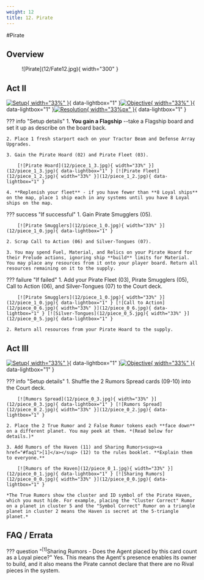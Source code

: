 ```yaml
---
weight: 12
title: 12. Pirate
---
```

#Pirate
## Overview
<figure markdown="span">
![Pirate](12/Fate12.jpg){ width="300" }
</figure>

## Act II

[![Setup](12/piece_1_4.jpg){ width="33%" }](12/piece_1_4.jpg){ data-lightbox="1" }[![Objective](12/back_1_4.jpg){ width="33%" }](12/back_1_4.jpg){ data-lightbox="1" }[![Resolution](12/piece_1_1.jpg){ width="33%px" }](12/piece_1_1.jpg){ data-lightbox="1" }

??? info "Setup details"
    1. **You gain a Flagship** --take a Flagship board and set it up as describe on the board back.
   
    2. Place 1 fresh starport each on your Tractor Beam and Defense Array Upgrades.
   
    3. Gain the Pirate Hoard (02) and Pirate Fleet (03).

        [![Pirate Hoard](12/piece_1_3.jpg){ width="33%" }](12/piece_1_3.jpg){ data-lightbox="1" } [![Pirate Fleet](12/piece_1_2.jpg){ width="33%" }](12/piece_1_2.jpg){ data-lightbox="1" }

    4. **Replenish your fleet** - if you have fewer than **8 Loyal ships** on the map, place 1 ship each in any systems until you have 8 Loyal ships on the map.

??? success "If successful"
    1. Gain Pirate Smugglers (05).
    
        [![Pirate Smugglers](12/piece_1_0.jpg){ width="33%" }](12/piece_1_0.jpg){ data-lightbox="1" }
    
    2. Scrap Call to Action (06) and Silver-Tongues (07).
    
    3. You may spend Fuel, Material, and Relics on your Pirate Hoard for their Prelude actions, ignoring ship **build** limits for Material. You may place any resources from it onto your player board. Return all resources remaining on it to the supply.

??? failure "If failed"
    1. Add your Pirate Fleet (03), Pirate Smugglers (05), Call to Action (06), and Silver-Tongues (07) to the Court deck.
     
        [![Pirate Smugglers](12/piece_1_0.jpg){ width="33%" }](12/piece_1_0.jpg){ data-lightbox="1" } [![Call to Action](12/piece_0_6.jpg){ width="33%" }](12/piece_0_6.jpg){ data-lightbox="1" } [![Silver-Tongues](12/piece_0_5.jpg){ width="33%" }](12/piece_0_5.jpg){ data-lightbox="1" }
    
    2. Return all resources from your Pirate Hoard to the supply.

## Act III

[![Setup](12/piece_0_4.jpg){ width="33%" }](12/piece_0_4.jpg){ data-lightbox="1" }[![Objective](12/back_0_4.jpg){ width="33%" }](12/back_0_4.jpg){ data-lightbox="1" }

??? info "Setup details"
    1. Shuffle the 2 Rumors Spread cards (09-10) into the Court deck.
    
        [![Rumors Spread](12/piece_0_3.jpg){ width="33%" }](12/piece_0_3.jpg){ data-lightbox="1" } [![Rumors Spread](12/piece_0_2.jpg){ width="33%" }](12/piece_0_2.jpg){ data-lightbox="1" }
    
    2. Place the 2 True Rumor and 2 False Rumor tokens each **face down** on a different planet. You may peek at them. *(Read below for details.)*
    
    3. Add Rumors of the Haven (11) and Sharing Rumors<sup><a href="#faq1">[1]</a></sup> (12) to the rules booklet. **Explain them to everyone.**

        [![Rumors of the Haven](12/piece_0_1.jpg){ width="33%" }](12/piece_0_1.jpg){ data-lightbox="1" } [![Sharing Rumors](12/piece_0_0.jpg){ width="33%" }](12/piece_0_0.jpg){ data-lightbox="1" }

    *The True Rumors show the cluster and ID symbol of the Pirate Haven, which you must hide. For example, placing the "Cluster Correct" Rumor on a planet in cluster 5 and the "Symbol Correct" Rumor on a triangle planet in cluster 2 means the Haven is secret at the 5-triangle planet.*

## FAQ / Errata

??? question "<sup>[1]</sup>Sharing Rumors - Does the Agent placed by this card count as a Loyal piece?"
    <a id="faq1"></a>Yes. This means the Agent's presence enables its owner to build, and it also means the Pirate cannot declare that there are no Rival pieces in the system.